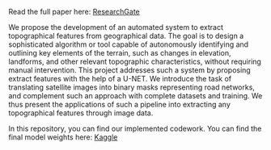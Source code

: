 Read the full paper here: [ResearchGate](http://dx.doi.org/10.13140/RG.2.2.22511.61602)

We propose the development of an automated system to extract topographical features from geographical data. The goal is to design a sophisticated algorithm or tool capable of autonomously identifying and outlining key elements of the terrain, such as changes in elevation, landforms, and other relevant topographic characteristics, without requiring manual intervention. This project addresses such a system by proposing extract features with the help of a U-NET. We introduce the task of translating satellite images into binary masks representing road networks, and complement such an approach with complete datasets and training. We thus present the applications of such a pipeline into extracting any topographical features through image data.

In this repository, you can find our implemented codework. You can find the final model weights here: [Kaggle](https://dx.doi.org/10.34740/kaggle/ds/4239776)

